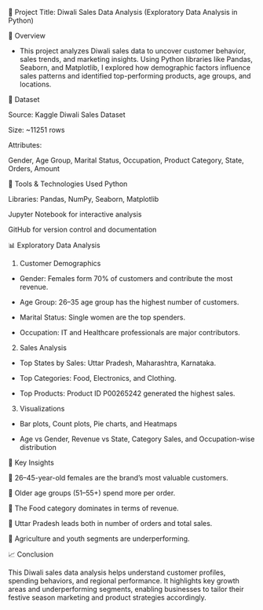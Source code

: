 🎯 Project Title: Diwali Sales Data Analysis (Exploratory Data Analysis in Python)

📌 Overview
- This project analyzes Diwali sales data to uncover customer behavior, sales trends, and marketing insights. Using Python libraries like Pandas, Seaborn, and Matplotlib, I explored how demographic factors influence sales patterns and identified top-performing products, age groups, and locations.

📂 Dataset

Source: Kaggle Diwali Sales Dataset 

Size: ~11251 rows

Attributes:

Gender, Age Group, Marital Status, Occupation, Product Category, State, Orders, Amount

🔧 Tools & Technologies Used
Python

Libraries: Pandas, NumPy, Seaborn, Matplotlib

Jupyter Notebook for interactive analysis

GitHub for version control and documentation

📊 Exploratory Data Analysis
1. Customer Demographics
- Gender: Females form 70% of customers and contribute the most revenue.

- Age Group: 26–35 age group has the highest number of customers.

- Marital Status: Single women are the top spenders.

- Occupation: IT and Healthcare professionals are major contributors.

2. Sales Analysis
- Top States by Sales: Uttar Pradesh, Maharashtra, Karnataka.

- Top Categories: Food, Electronics, and Clothing.

- Top Products: Product ID P00265242 generated the highest sales.

3. Visualizations
- Bar plots, Count plots, Pie charts, and Heatmaps

- Age vs Gender, Revenue vs State, Category Sales, and Occupation-wise distribution

📌 Key Insights

📌 26–45-year-old females are the brand’s most valuable customers.

📌 Older age groups (51–55+) spend more per order.

📌 The Food category dominates in terms of revenue.

📌 Uttar Pradesh leads both in number of orders and total sales.

📌 Agriculture and youth segments are underperforming.

📈 Conclusion

This Diwali sales data analysis helps understand customer profiles, spending behaviors, and regional performance. It highlights key growth areas and underperforming segments, enabling businesses to tailor their festive season marketing and product strategies accordingly.



